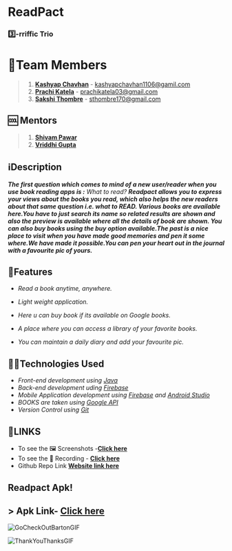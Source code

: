 # ReadPact

### :three:-rriffic Trio

# :information_desk_person:Team Members
>1) [**Kashyap Chavhan**](https://github.com/Kashyap110) - kashyapchavhan1106@gamil.com
>2) [**Prachi Katela**](https://github.com/07prachi)     - prachikatela03@gmail.com 
>3) [**Sakshi Thombre**](https://github.com/SAKSHEE547)  - sthombre170@gmail.com

## :cool: Mentors
>1) [**Shivam Pawar**](https://github.com/theshivv)
>2) [**Vriddhi Gupta**](https://github.com/Vriddhigupta)



## :information_source:Description

***The first question which comes to mind of a new user/reader when you use book reading apps is :***
*What to read?*
***Readpact allows you to express your views about the books you read, which also helps the  new readers about that same question i.e. what to READ. Various books are available here.You have to just search its name so related results are shown and also the preview is available where all the details of book are shown. You can also buy books using the buy option available.The past is a nice place to visit when you have made good memories and pen it some where.We have made it possible.You can pen your heart out in the journal with a favourite pic of yours.*** 




## :dart:Features 


* *Read a book anytime, anywhere.*

* *Light weight application.*

* *Here u can buy book if its available on Google books.*

* *A place where you can access a library of your favorite books.*

* *You can maintain a daily diary and add your favourite pic.*



## 🕵️‍♀️Technologies Used 
* *Front-end development using [Java](https://www.oracle.com/java/)*
* *Back-end development uding [Firebase](https://firebase.google.com/)*
* *Mobile Application development using [Firebase](https://firebase.google.com/) and [Android Studio](https://developer.android.com/about)*
* *BOOKS are taken using [Google API](https://developers.google.com/books/docs/v1/using)*
* *Version Control using [Git](https://git-scm.com/)*



## 🔗LINKS

 *  To see the 🖼️ Screenshots -[**Click here**](https://drive.google.com/drive/u/3/folders/1XHND70rzOW7yYW5QB0jdO9euCix_SY4y)
 *  To see the 🔴 Recording -  [**Click here**](https://drive.google.com/drive/folders/14QeMGbVF_7sLG-jIi91ZB5AkCeA1F-CB?usp=sharing)
 *  Github Repo Link [**Website link here**](https://github.com/Kashyap110/Readpact)

## Readpact Apk!

## > Apk Link- [**Click here**](https://drive.google.com/drive/folders/1animvG2Vz9TR7mG8NdTsdN7wW54CXbFA?usp=sharing)

![GoCheckOutBartonGIF](https://user-images.githubusercontent.com/90785451/150198683-622886d5-4b00-452f-922c-ea9e068ea50d.gif)



![ThankYouThanksGIF](https://user-images.githubusercontent.com/90785451/150199806-5827b313-e1ad-4a35-a756-94150d324638.gif)

